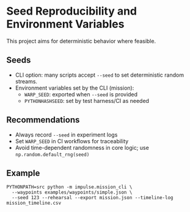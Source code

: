 # Seed Reproducibility and Environment Variables

This project aims for deterministic behavior where feasible.

## Seeds

- CLI option: many scripts accept `--seed` to set deterministic random streams.
- Environment variables set by the CLI (mission):
  - `WARP_SEED`: exported when `--seed` is provided
  - `PYTHONHASHSEED`: set by test harness/CI as needed

## Recommendations

- Always record `--seed` in experiment logs
- Set `WARP_SEED` in CI workflows for traceability
- Avoid time-dependent randomness in core logic; use `np.random.default_rng(seed)`

## Example

```
PYTHONPATH=src python -m impulse.mission_cli \
  --waypoints examples/waypoints/simple.json \
  --seed 123 --rehearsal --export mission.json --timeline-log mission_timeline.csv
```
